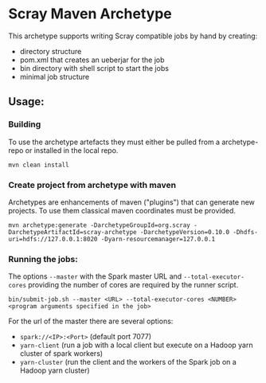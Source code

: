 # Scray Maven Archetype

This archetype supports writing Scray compatible jobs by hand by creating:
- directory structure
- pom.xml that creates an ueberjar for the job
- bin directory with shell script to start the jobs
- minimal job structure

## Usage:

### Building

To use the archetype artefacts they must either be pulled from a archetype-repo or installed in the local repo.

    mvn clean install

### Create project from archetype with maven
Archetypes are enhancements of maven ("plugins") that can generate new projects. To use them classical maven coordinates must be provided.

    mvn archetype:generate -DarchetypeGroupId=org.scray -DarchetypeArtifactId=scray-archetype -DarchetypeVersion=0.10.0 -Dhdfs-uri=hdfs://127.0.0.1:8020 -Dyarn-resourcemanager=127.0.0.1

### Running the jobs:

The options <code>--master</code> with the Spark master URL and <code>--total-executor-cores</code> providing the number of cores are required by the runner script.

    bin/submit-job.sh --master <URL> --total-executor-cores <NUMBER> <program arguments specified in the job>

For the url of the master there are several options:
- <code>spark://&lt;IP&gt;:&lt;Port&gt;</code> (default port 7077)
- <code>yarn-client</code> (run a job with a local client but execute on a Hadoop yarn cluster of spark workers)
- <code>yarn-cluster</code> (run the client and the workers of the Spark job on a Hadoop yarn cluster)
